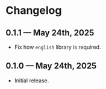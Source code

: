 # Changelog

## 0.1.1 — May 24th, 2025

- Fix how `english` library is required.

## 0.1.0 — May 24th, 2025

- Initial release.
